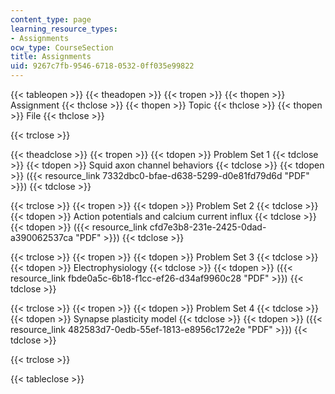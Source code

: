 ```yaml
---
content_type: page
learning_resource_types:
- Assignments
ocw_type: CourseSection
title: Assignments
uid: 9267c7fb-9546-6718-0532-0ff035e99822
---
```


{{< tableopen >}}
{{< theadopen >}}
{{< tropen >}}
{{< thopen >}}
Assignment
{{< thclose >}}
{{< thopen >}}
Topic
{{< thclose >}}
{{< thopen >}}
File
{{< thclose >}}

{{< trclose >}}

{{< theadclose >}}
{{< tropen >}}
{{< tdopen >}}
Problem Set 1
{{< tdclose >}}
{{< tdopen >}}
Squid axon channel behaviors
{{< tdclose >}}
{{< tdopen >}}
({{< resource_link 7332dbc0-bfae-d638-5299-d0e81fd79d6d "PDF" >}})
{{< tdclose >}}

{{< trclose >}}
{{< tropen >}}
{{< tdopen >}}
Problem Set 2
{{< tdclose >}}
{{< tdopen >}}
Action potentials and calcium current influx
{{< tdclose >}}
{{< tdopen >}}
({{< resource_link cfd7e3b8-231e-2425-0dad-a390062537ca "PDF" >}})
{{< tdclose >}}

{{< trclose >}}
{{< tropen >}}
{{< tdopen >}}
Problem Set 3
{{< tdclose >}}
{{< tdopen >}}
Electrophysiology
{{< tdclose >}}
{{< tdopen >}}
({{< resource_link fbde0a5c-6b18-f1cc-ef26-d34af9960c28 "PDF" >}})
{{< tdclose >}}

{{< trclose >}}
{{< tropen >}}
{{< tdopen >}}
Problem Set 4
{{< tdclose >}}
{{< tdopen >}}
Synapse plasticity model
{{< tdclose >}}
{{< tdopen >}}
({{< resource_link 482583d7-0edb-55ef-1813-e8956c172e2e "PDF" >}})
{{< tdclose >}}

{{< trclose >}}

{{< tableclose >}}